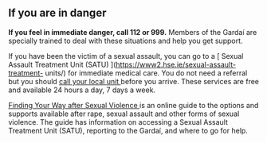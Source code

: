 ##  If you are in danger

**If you feel in immediate danger, call 112 or 999.** Members of the Gardaí
are specially trained to deal with these situations and help you get support.

If you have been the victim of a sexual assault, you can go to a [ Sexual
Assault Treatment Unit (SATU) ](https://www2.hse.ie/sexual-assault-treatment-
units/) for immediate medical care. You do not need a referral but you should
[ call your local unit ](https://www2.hse.ie/services/satu/contact/) before
you arrive. These services are free and available 24 hours a day, 7 days a
week.

[ Finding Your Way after Sexual Violence ](https://www.drcc.ie/fyw) is an
online guide to the options and supports available after rape, sexual assault
and other forms of sexual violence. The guide has information on accessing a
Sexual Assault Treatment Unit (SATU), reporting to the Gardaí, and where to go
for help.
